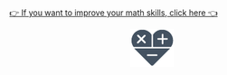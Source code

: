 [👉 If you want to improve your math skills, click here 👈](https://stanislavditsan.github.io/love-maths/)

<p align="center">
<img src="assets/images/logo.png">
</p>